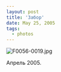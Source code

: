 ```yaml
---
layout: post
title: 'Забор'
date: May 25, 2005
tags:
  - photos
---
```


![F0056-0019.jpg](upload://F0056-0019.jpg)



Апрель 2005.